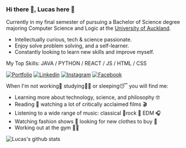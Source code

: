 ### Hi there 👋, Lucas here :orange_heart:
Currently in my final semester of pursuing a Bachelor of Science degree majoring Computer Science and Logic at the [University of Auckland](https://www.auckland.ac.nz/en.html "University of Auckland").

- Intellectually curious, tech & science passionate.
- Enjoy solve problem solving, and a self-learner.
- Constantly looking to learn new skills and improve myself.

My Top Skills: JAVA / PYTHON / REACT / JS / HTML / CSS

[![Portfolio](https://img.shields.io/badge/-View_my_portfolio-orange?style=flat&logo=SitePoint&logoColor=white)](https://lucasli233.github.io/me/) 
[![Linkedin](https://img.shields.io/badge/-Find_me_on_Linkedin-orange?style=flat&logo=Linkedin&logoColor=white)](https://www.linkedin.com/in/lucaslinz/) 
[![Instagram](https://img.shields.io/badge/-Find_me_on_Instagram_-orange?style=flat&logo=Instagram&logoColor=white)](https://www.instagram.com/lucassli_/)
[![Facebook](https://img.shields.io/badge/-Find_me_on_Facebook_-orange?style=flat&logo=Facebook&logoColor=white)](https://www.facebook.com/LucasShengqiLi/)

When I'm not working:briefcase: studying:man_technologist: or sleeping:sleeping: you will find me:
- Learning more about technology, science, and philosophy 🤓
- Reading 📖 watching a lot of critically acclaimed films 🎬
- Listening to a wide range of music: classical 🎻rock 🎸 EDM 🎧
- Watching fashion shows 🧥 looking for new clothes to buy 👞
- Working out at the gym 🏋️‍♂️

![Lucas's github stats](https://github-readme-stats.vercel.app/api?username=lucasli233&show_icons=true&theme=great-gatsby)
